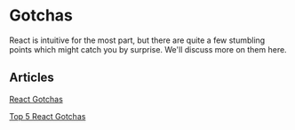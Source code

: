 # Gotchas

React is intuitive for the most part, but there are quite a few stumbling points which might catch you by surprise. We'll discuss more on them here.

## Articles

[React Gotchas](https://daveceddia.com/react-gotchas/)

[Top 5 React Gotchas](http://joelgriffith.net/top-5-react-gotchas/)